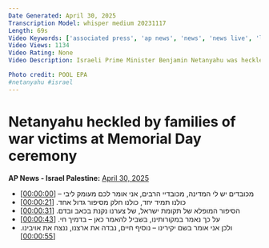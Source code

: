 ```yaml
---
Date Generated: April 30, 2025
Transcription Model: whisper medium 20231117
Length: 69s
Video Keywords: ['associated press', 'ap news', 'news', 'news live', 'latest news', 'live news']
Video Views: 1134
Video Rating: None
Video Description: Israeli Prime Minister Benjamin Netanyahu was heckled on Wednesday by bereaved families as he was giving remarks during a Memorial Day ceremony. Hecklers were heard saying "resign" and "release them," in reference to Israeli hostages held in Gaza, and one was seen being escorted out.

Photo credit: POOL EPA
#netanyahu #israel
---
```


# Netanyahu heckled by families of war victims at Memorial Day ceremony
**AP News - Israel Palestine:** [April 30, 2025](https://www.youtube.com/watch?v=fqqiS0W0nKY)
*  מכובדים יש לי המדינה, מכובדיי הרבים, אני אומר לכם מעומק ליבי – [[00:00:00](https://www.youtube.com/watch?v=fqqiS0W0nKY&t=0.0s)]
*  כולנו תמיד יחד, כולנו חלק מסיפור גדול אחד. [[00:00:21](https://www.youtube.com/watch?v=fqqiS0W0nKY&t=21.44s)]
*  הסיפור המופלא של תקומת ישראל, של צערנו נקנת בכאב ובדם. [[00:00:31](https://www.youtube.com/watch?v=fqqiS0W0nKY&t=31.12s)]
*  על כך נאמר במקורותינו, בשביל להאמר כאן – בדמיך חי. [[00:00:43](https://www.youtube.com/watch?v=fqqiS0W0nKY&t=43.2s)]
*  ולכן אני אומר בשם יקירינו – נוסיף חיים, נבדה את ארצנו, ננצח את אויבינו. [[00:00:55](https://www.youtube.com/watch?v=fqqiS0W0nKY&t=55.92s)]
